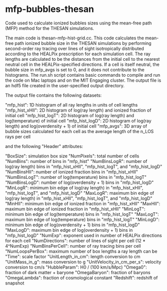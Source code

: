 # mfp-bubbles-thesan
Code used to calculate ionized bubbles sizes using the mean-free path (MFP) method for the THESAN simulations.

The main code is thesan-mfp-hist-grid.cc. This code calculates the mean-free path ionized bubble size in the THESAN simulations by performing second-order ray tracing over lines of sight isotropically distributed according to the HEALPix prescription for each simulation cell. The ray lengths are calculated to be the distances from the initial cell to the nearest neutral cell in the HEALPix-specified directions. If a cell is itself neutral, the bubble size in mfp_avgs is set to 0, and it does not contribute to the histograms. The run.sh script contains basic commands to compile and run the code on Mac laptops and on the MIT Engaging cluster. The output file is an hdf5 file created in the user-specified output directory. 

The output file contains the following datasets:

"mfp_hist": 1D histogram of all ray lengths in units of cell lengths
"mfp_hist_xHII": 2D histogram of log(ray length) and ionized fraction of initial cell
"mfp_hist_logT": 2D histogram of log(ray length) and log(temperature) of initial cell
"mfp_hist_logD": 2D histogram of log(ray length) and log(overdensity + 1) of initial cell
"mfp_avgs": 3D array of bubble sizes calculated for each cell as the average length of the n_LOS rays per cell

and the following "Header" attributes:

"BoxSize": simulation box size
"NumPixels": total number of cells
"NumBins": number of bins in "mfp_hist"
"NumBinsLogR": number of log(ray length) bins in "mfp_hist_xHII", "mfp_hist_logT", and "mfp_hist_logD"
"NumBinsHII": number of ionized fraction bins in "mfp_hist_xHII"
"NumBinsLogT": number of log(temperature) bins in "mfp_hist_logT"
"NumBinsLogD": number of log(overdensity + 1) bins in "mfp_hist_logD"
"MinLogR": minimum bin edge of log(ray length) in "mfp_hist_xHII", "mfp_hist_logT", and "mfp_hist_logD"
"MaxLogR": maximum bin edge of log(ray length) in "mfp_hist_xHII", "mfp_hist_logT", and "mfp_hist_logD"
"MinHII": minimum bin edge of ionized fraction in "mfp_hist_xHII"
"MaxHII": maximum bin edge of ionized fraction in "mfp_hist_xHII"
"MinLogT": minimum bin edge of log(temperature) bins in "mfp_hist_logT"
"MaxLogT": maximum bin edge of log(temperature) bins in "mfp_hist_logT"
"MinLogD": minimum bin edge of log(overdensity + 1) bins in "mfp_hist_logD"
"MaxLogD": maximum bin edge of log(overdensity + 1) bins in "mfp_hist_logD"
"NumExp": exponent used in number of HEALPix directions for each cell
"NumDirections": number of lines of sight per cell (12 * 4^NumExp)
"NumBinsPerCell": number of ray tracing bins per cell
"NumLoopsPerBox": maximum number of box lengths a ray length can be
"Time": scale factor
"UnitLength_in_cm": length conversion to cm
"UnitMass_in_g": mass conversion to g
"UnitVelocity_in_cm_per_s": velocity conversion to cm/s
"HubbleParam": H0 / (100 km/s/Mpc)
"Omega0": fraction of dark matter + baryone
"OmegaBaryon": fraction of baryons
"OmegaLambda": fraction of cosmological constant
"Redshift": redshift of snapshot